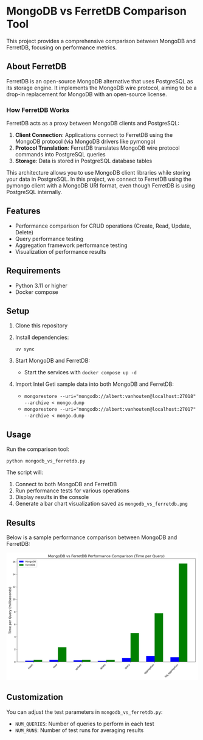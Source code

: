 # MongoDB vs FerretDB Comparison Tool

This project provides a comprehensive comparison between MongoDB and FerretDB, focusing on performance metrics.

## About FerretDB

FerretDB is an open-source MongoDB alternative that uses PostgreSQL as its storage engine. It implements the MongoDB wire protocol, aiming to be a drop-in replacement for MongoDB with an open-source license.

### How FerretDB Works

FerretDB acts as a proxy between MongoDB clients and PostgreSQL:

1. **Client Connection**: Applications connect to FerretDB using the MongoDB protocol (via MongoDB drivers like pymongo)
2. **Protocol Translation**: FerretDB translates MongoDB wire protocol commands into PostgreSQL queries
3. **Storage**: Data is stored in PostgreSQL database tables

This architecture allows you to use MongoDB client libraries while storing your data in PostgreSQL. In this project, we connect to FerretDB using the pymongo client with a MongoDB URI format, even though FerretDB is using PostgreSQL internally.

## Features

- Performance comparison for CRUD operations (Create, Read, Update, Delete)
- Query performance testing
- Aggregation framework performance testing
- Visualization of performance results

## Requirements

- Python 3.11 or higher
- Docker compose

## Setup

1. Clone this repository
2. Install dependencies:
   ```
   uv sync
   ```
3. Start MongoDB and FerretDB:
     - Start the services with `docker compose up -d`

4. Import Intel Geti sample data into both MongoDB and FerretDB:
   - `mongorestore --uri="mongodb://albert:vanhouten@localhost:27018" --archive < mongo.dump`
   - `mongorestore --uri="mongodb://albert:vanhouten@localhost:27017" --archive < mongo.dump`

## Usage

Run the comparison tool:

```
python mongodb_vs_ferretdb.py
```

The script will:
1. Connect to both MongoDB and FerretDB
2. Run performance tests for various operations
3. Display results in the console
4. Generate a bar chart visualization saved as `mongodb_vs_ferretdb.png`

## Results

Below is a sample performance comparison between MongoDB and FerretDB:

![MongoDB vs FerretDB Performance Comparison](mongodb_vs_ferretdb.png)

## Customization

You can adjust the test parameters in `mongodb_vs_ferretdb.py`:

- `NUM_QUERIES`: Number of queries to perform in each test
- `NUM_RUNS`: Number of test runs for averaging results
